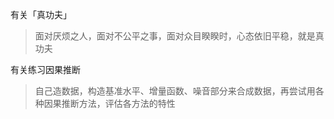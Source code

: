 有关「真功夫」
> 面对厌烦之人，面对不公平之事，面对众目睽睽时，心态依旧平稳，就是真功夫

有关练习因果推断
> 自己造数据，构造基准水平、增量函数、噪音部分来合成数据，再尝试用各种因果推断方法，评估各方法的特性

